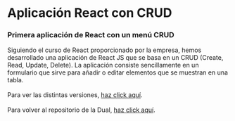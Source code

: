 # Aplicación React con CRUD
### Primera aplicación de React con un menú CRUD
Siguiendo el curso de React proporcionado por la empresa, hemos desarrollado una aplicación de React JS que se basa en un CRUD (Create, Read, Update, Delete). La aplicación consiste sencillamente en un formulario que sirve para añadir o editar elementos que se muestran en una tabla.
<br><br>
Para ver las distintas versiones, [haz click aquí](https://github.com/jrodriguezc160/crud-app-react/releases/tag/v1.0).
<br><br>
Para volver al repositorio de la Dual, [haz click aquí](https://github.com/jrodriguezc160/Dual_Javier).
